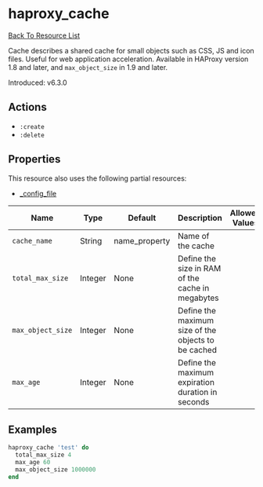 # haproxy_cache

[Back To Resource List](https://github.com/sous-chefs/haproxy#resources)

Cache describes a shared cache for small objects such as CSS, JS and icon files. Useful for web application acceleration. Available in HAProxy version 1.8 and later, and `max_object_size` in 1.9 and later.

Introduced: v6.3.0

## Actions

* `:create`
* `:delete`

## Properties

This resource also uses the following partial resources:

* [_config_file](https://github.com/sous-chefs/haproxy/tree/master/documentation/partial_config_file.md)

| Name              | Type    | Default       | Description                                         | Allowed Values |
| ----------------- | ------- | ------------- | --------------------------------------------------- | -------------- |
| `cache_name`      | String  | name_property | Name of the cache                                   |                |
| `total_max_size`  | Integer | None          | Define the size in RAM of the cache in megabytes    |                |
| `max_object_size` | Integer | None          | Define the maximum size of the objects to be cached |                |
| `max_age`         | Integer | None          | Define the maximum expiration duration in seconds   |                |

## Examples

```ruby
haproxy_cache 'test' do
  total_max_size 4
  max_age 60
  max_object_size 1000000
end
```
